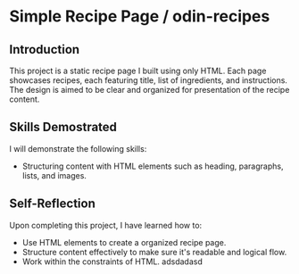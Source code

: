 # Simple Recipe Page / odin-recipes

## Introduction
This project is a static recipe page I built using only HTML. Each page showcases recipes, each featuring title, list of ingredients, and instructions. The design is aimed to be clear and organized for presentation of the recipe content.

## Skills Demostrated
I will demonstrate the following skills:
 - Structuring content with HTML elements such as heading, paragraphs, lists, and images. 


## Self-Reflection
Upon completing this project, I have learned how to:
 - Use HTML elements to create a organized recipe page.
 - Structure content effectively to make sure it's readable and logical flow.
 - Work within the constraints of HTML.
 adsdadasd
 